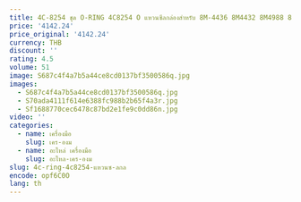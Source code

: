 ```yaml
---
title: 4C-8254 ชุด O-RING 4C8254 O แหวนซีลกล่องสําหรับ 8M-4436 8M4432 8M4988 8M-4446 8M-4445 8M4435 8M-4991
price: '4142.24'
price_original: '4142.24'
currency: THB
discount: ''
rating: 4.5
volume: 51
image: S687c4f4a7b5a44ce8cd0137bf3500586q.jpg
images:
  - S687c4f4a7b5a44ce8cd0137bf3500586q.jpg
  - S70ada4111f614e6388fc988b2b65f4a3r.jpg
  - Sf1688770cec6478c87bd2e1fe9c0dd86n.jpg
video: ''
categories:
  - name: เครื่องมือ
    slug: เคร-องม
  - name: อะไหล่ เครื่องมือ
    slug: อะไหล-เคร-องม
slug: 4c-ring-4c8254-แหวนซ-ลกล
encode: opf6C0O
lang: th
---
```

  